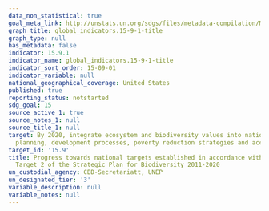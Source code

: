 ```yaml
---
data_non_statistical: true
goal_meta_link: http://unstats.un.org/sdgs/files/metadata-compilation/Metadata-Goal-15.pdf
graph_title: global_indicators.15-9-1-title
graph_type: null
has_metadata: false
indicator: 15.9.1
indicator_name: global_indicators.15-9-1-title
indicator_sort_order: 15-09-01
indicator_variable: null
national_geographical_coverage: United States
published: true
reporting_status: notstarted
sdg_goal: 15
source_active_1: true
source_notes_1: null
source_title_1: null
target: By 2020, integrate ecosystem and biodiversity values into national and local
  planning, development processes, poverty reduction strategies and accounts.
target_id: '15.9'
title: Progress towards national targets established in accordance with Aichi Biodiversity
  Target 2 of the Strategic Plan for Biodiversity 2011-2020
un_custodial_agency: CBD-Secretariatt, UNEP
un_designated_tier: '3'
variable_description: null
variable_notes: null
---
```

